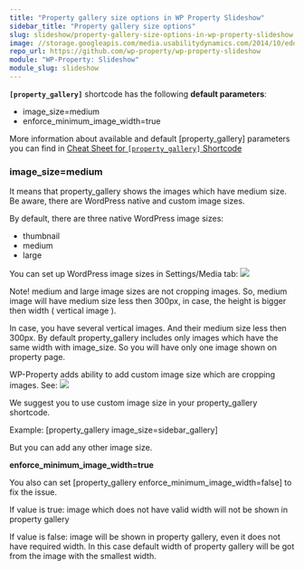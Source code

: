 ```yaml
---
title: "Property gallery size options in WP Property Slideshow"
sidebar_title: "Property gallery size options"
slug: slideshow/property-gallery-size-options-in-wp-property-slideshow
image: //storage.googleapis.com/media.usabilitydynamics.com/2014/10/edd3396b-wpproperty-extension-slideshow-icon-300x300.png
repo_url: https://github.com/wp-property/wp-property-slideshow
module: "WP-Property: Slideshow"
module_slug: slideshow
---
```


**`[property_gallery]`** shortcode has the following **default parameters**: 
* image_size=medium 
* enforce_minimum_image_width=true

More information about available and default [property_gallery] parameters you can find in [Cheat Sheet for `[property_gallery]` Shortcode](https://wp-property.github.io/addons/slideshow/) 

### image_size=medium

It means that property_gallery shows the images which have medium size.
Be aware, there are WordPress native and custom image sizes.

By default, there are three native WordPress image sizes:
* thumbnail
* medium
* large

You can set up WordPress image sizes in Settings/Media tab: 
![](https://storage.googleapis.com/media.usabilitydynamics.com/2016/07/media-settings.png)

Note! medium and large ﻿image sizes are not cropping images. So, medium image will have medium size less then 300px, in case, the height is bigger then width ( vertical image ).

In case, you have several vertical images. And their medium size less then 300px. By default property_gallery includes only images which have the same width with image_size. So you will have only one image shown on property page.

WP-Property adds ability to add custom image size which are cropping images. See:
![](https://storage.googleapis.com/media.usabilitydynamics.com/2016/07/size-settings-in-display-tab.png)

We suggest you to use custom image size in your property_gallery shortcode.

Example: [property_gallery image_size=sidebar_gallery]

But you can add any other image size.

**enforce_minimum_image_width=true**

You also can set [property_gallery enforce_minimum_image_width=false] ﻿﻿﻿﻿to fix the issue.

If value is true: image which does not have valid width will not be shown in property gallery

If value is false﻿: image will be shown in property gallery, even it does not have required width. In this case default width of property gallery will be got from the image with the smallest width.